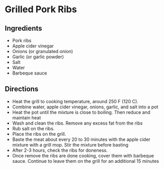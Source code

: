 # Grilled Pork Ribs

## Ingredients

* Pork ribs
* Apple cider vinegar
* Onions (or granulated onion)
* Garlic (or garlic powder)
* Salt
* Water
* Barbeque sauce

## Directions

* Heat the grill to cooking temperature, around 250 F (120 C).
* Combine water, apple cider vinegar, onions, garlic, and salt into a pot
* Heat the pot until the mixture is close to boiling. Then reduce and maintain heat
* Wash and clean the ribs. Remove any excess fat from the ribs
* Rub salt on the ribs.
* Place the ribs on the grill.
* Baste the meat about every 20 to 30 minutes with the apple cider mixture with a grill mop. Stir the mixture before basting
* After 2-3 hours, check the ribs for doneness.
* Once remove the ribs are done cooking, cover them with barbeque sauce. Continue to leave them on the grill for an additional 15 minutes
